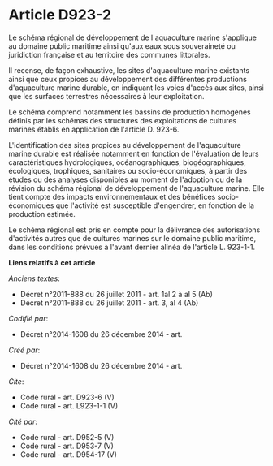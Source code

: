 # Article D923-2

Le schéma régional de développement de l'aquaculture marine s'applique au domaine public maritime ainsi qu'aux eaux sous
souveraineté ou juridiction française et au territoire des communes littorales. 

Il recense, de façon exhaustive, les sites d'aquaculture marine existants ainsi que ceux propices au développement des
différentes productions d'aquaculture marine durable, en indiquant les voies d'accès aux sites, ainsi que les surfaces
terrestres nécessaires à leur exploitation. 

Le schéma comprend notamment les bassins de production homogènes définis par les schémas des structures des exploitations de
cultures marines établis en application de l'article D. 923-6. 

L'identification des sites propices au développement de l'aquaculture marine durable est réalisée notamment en fonction de
l'évaluation de leurs caractéristiques hydrologiques, océanographiques, biogéographiques, écologiques, trophiques, sanitaires
ou socio-économiques, à partir des études ou des analyses disponibles au moment de l'adoption ou de la révision du schéma
régional de développement de l'aquaculture marine. Elle tient compte des impacts environnementaux et des bénéfices socio-
économiques que l'activité est susceptible d'engendrer, en fonction de la production estimée. 

Le schéma régional est pris en compte pour la délivrance des autorisations d'activités autres que de cultures marines sur le
domaine public maritime, dans les conditions prévues à l'avant dernier alinéa de l'article L. 923-1-1.

**Liens relatifs à cet article**

_Anciens textes_:

  - Décret n°2011-888 du 26 juillet 2011 - art. 1al 2 à al 5  (Ab)
  - Décret n°2011-888 du 26 juillet 2011 - art. 3, al 4  (Ab)

_Codifié par_:

  - Décret n°2014-1608 du 26 décembre 2014 - art.

_Créé par_:

  - Décret n°2014-1608 du 26 décembre 2014 - art.

_Cite_:

  - Code rural - art. D923-6 (V)
  - Code rural - art. L923-1-1 (V)

_Cité par_:

  - Code rural - art. D952-5 (V)
  - Code rural - art. D953-7 (V)
  - Code rural - art. D954-17 (V)
